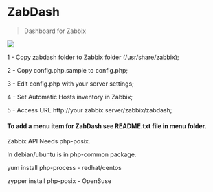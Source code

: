 # ZabDash

> Dashboard for Zabbix

![](https://repository-images.githubusercontent.com/70854481/3cc6d100-884e-11e9-82f0-821e44ba5d40)

1 - Copy zabdash folder to Zabbix folder (/usr/share/zabbix);

2 - Copy config.php.sample to config.php;

3 - Edit config.php with your server settings;

4 - Set Automatic Hosts inventory in Zabbix;

5 - Access URL http://your zabbix server/zabbix/zabdash;



#### To add a menu item for ZabDash see README.txt file in menu folder.


Zabbix API Needs php-posix.

In debian/ubuntu is in php-common package.

yum install php-process - redhat/centos

zypper install php-posix - OpenSuse
